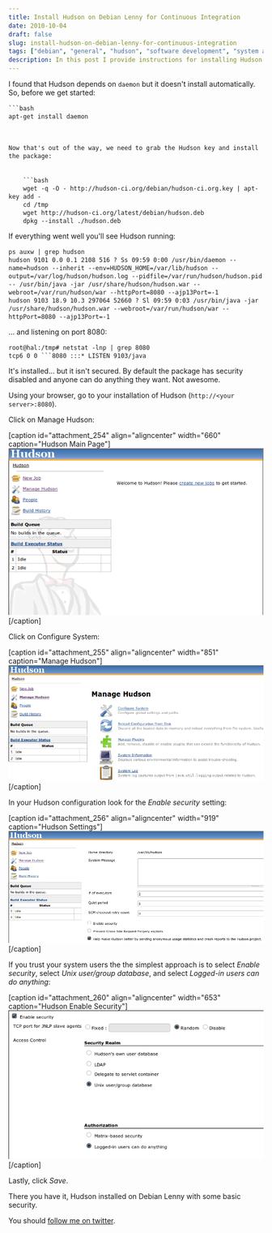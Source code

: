 ```yaml
---
title: Install Hudson on Debian Lenny for Continuous Integration
date: 2010-10-04
draft: false
slug: install-hudson-on-debian-lenny-for-continuous-integration
tags: ["debian", "general", "hudson", "software development", "system administration"]
description: In this post I provide instructions for installing Hudson on Debian Lenny with some basic security...
---
```


I found that Hudson depends on `daemon` but it doesn't install automatically.  So, before we get started:


    ```bash
    apt-get install daemon
```


Now that's out of the way, we need to grab the Hudson key and install the package:


    ```bash
    wget -q -O - http://hudson-ci.org/debian/hudson-ci.org.key | apt-key add -
    cd /tmp
    wget http://hudson-ci.org/latest/debian/hudson.deb
    dpkg --install ./hudson.deb
```


If everything went well you'll see Hudson running:


    ps auxw | grep hudson
    hudson 9101 0.0 0.1 2108 516 ? Ss 09:59 0:00 /usr/bin/daemon --name=hudson --inherit --env=HUDSON_HOME=/var/lib/hudson --output=/var/log/hudson/hudson.log --pidfile=/var/run/hudson/hudson.pid -- /usr/bin/java -jar /usr/share/hudson/hudson.war --webroot=/var/run/hudson/war --httpPort=8080 --ajp13Port=-1
    hudson 9103 18.9 10.3 297064 52660 ? Sl 09:59 0:03 /usr/bin/java -jar /usr/share/hudson/hudson.war --webroot=/var/run/hudson/war --httpPort=8080 --ajp13Port=-1


... and listening on port 8080:


    root@hal:/tmp# netstat -lnp | grep 8080
    tcp6 0 0 ```8080 :::* LISTEN 9103/java


It's installed... but it isn't secured. By default the package has security disabled and anyone can do anything they want. Not awesome.

Using your browser, go to your installation of Hudson (`http://<your server>:8080`).

Click on Manage Hudson:

[caption id="attachment_254" align="aligncenter" width="660" caption="Hudson Main Page"]![Hudson Main Page](/assets/images/2010/10/Hudson-Main-Page.png)[/caption]

Click on Configure System:

[caption id="attachment_255" align="aligncenter" width="851" caption="Manage Hudson"]![Manage Hudson](/assets/images/2010/10/Manage-Hudson.png)[/caption]

In your Hudson configuration look for the _Enable security_ setting:

[caption id="attachment_256" align="aligncenter" width="919" caption="Hudson Settings"]![Hudson Settings](/assets/images/2010/10/Hudson-Settings.png)[/caption]

If you trust your system users the the simplest approach is to select _Enable security_, select _Unix user/group database_, and select _Logged-in users can do anything_:

[caption id="attachment_260" align="aligncenter" width="653" caption="Hudson Enable Security"]![Hudson Enable Security](/assets/images/2010/10/Hudson-Enable-Security.png)[/caption]

Lastly, click _Save_.

There you have it, Hudson installed on Debian Lenny with some basic security.

You should [follow me on twitter](http://twitter.com/davidltaylor).
